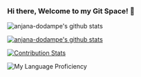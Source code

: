 ### Hi there, Welcome to my Git Space! 👋
![anjana-dodampe's github stats](https://github-readme-stats.vercel.app/api?username=anjana-dodampe&count_private=true)

[![anjana-dodampe's github stats](https://github-readme-stats.vercel.app/api?username=anjana-dodampe)](https://github.com/anjana-dodampe/github-readme-stats)

[![Contribution Stats](https://github-contribution-stats.vercel.app/api/?username=anjana-dodampe)](https://github.com/LordDashMe/github-contribution-stats/)


![My Language Proficiency](https://github-readme-stats.vercel.app/api/top-langs/?username=anjana-dodampe&layout=compact)
<!--
**anjana-dodampe/anjana-dodampe** is a ✨ _special_ ✨ repository because its `README.md` (this file) appears on your GitHub profile.

Here are some ideas to get you started:

- 🔭 I’m currently working on ...
- 🌱 I’m currently learning ...
- 👯 I’m looking to collaborate on ...
- 🤔 I’m looking for help with ...
- 💬 Ask me about ...
- 📫 How to reach me: ...
- 😄 Pronouns: ...
- ⚡ Fun fact: ...
-->
